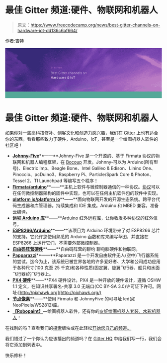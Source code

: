 # 最佳 Gitter 频道:硬件、物联网和机器人

> 原文：<https://www.freecodecamp.org/news/best-gitter-channels-on-hardware-iot-dd136c6af664/>

作者:吉特

![5pVBgzVp1DRonLoMq42p-44PAP7MRIZgehpb](img/7260cf5991169079a94fbeca584fa093.png)

# 最佳 Gitter 频道:硬件、物联网和机器人

如果你对一些高科技修补、创客文化和创造力感兴趣，我们在 [Gitter](http://gitter.im) 上也有适合你的东西。看看那些致力于硬件，Arduino，IoT，甚至是一个绘图机器人软件的社区吧！

*   [**Johnny-Five**](https://gitter.im/rwaldron/johnny-five?utm_source=blog&utm_medium=content&utm_campaign=hardware)**——**Johnny-Five 是一个开源的、基于 Firmata 协议的物联网和机器人编程框架，在 [Bocoup](http://bocoup.com/) 开发。Johnny-可以为 Arduino(所有型号)、Electric Imp、Beagle Bone、Intel Galileo & Edison、Linino One、Pinoccio、pcDuino3、Raspberry Pi、Particle/Spark Core & Photon、Tessel 2、TI Launchpad 等编写五个程序！
*   [**Firmata/arduino**](https://gitter.im/firmata/arduino?utm_source=blog&utm_medium=content&utm_campaign=hardware)**——**主机上软件与微控制器通信的一种协议。[协议](https://github.com/firmata/protocol)可以在任何微控制器架构的固件中实现，也可以在任何主机软件包的软件中实现。
*   [**platform io/platform io**](https://gitter.im/platformio/platformio?utm_source=blog&utm_medium=content&utm_campaign=hardware)**——**面向物联网开发的开源生态系统。跨平台代码生成器和库管理器。持续集成和 IDE 集成。Arduino 和 MBED 兼容。准备云编译。
*   [**远程 Arduino 库**](https://gitter.im/z3t0/Arduino-IRremote?utm_source=blog&utm_medium=content&utm_campaign=hardware)**——**Arduino 红外远程库，让你收发多种协议的红外信号。
*   [**ESP8266/Arduino**](https://gitter.im/esp8266/Arduino?utm_source=blog&utm_medium=content&utm_campaign=hardware)**——**该项目为 Arduino 环境带来了对 ESP8266 芯片的支持。它允许您使用熟悉的 Arduino 函数和库来编写草图，并直接在 ESP8266 上运行它们，不需要外部微控制器。
*   [**自由码阵营硬件**](https://gitter.im/FreeCodeCamp/Hardware?utm_source=blog&utm_medium=content&utm_campaign=hardware)**——**自由码阵营的聊约
    聊电脑硬件和物联网。
*   [**Papparazzi**](https://gitter.im/paparazzi/discuss?utm_source=blog&utm_medium=content&utm_campaign=hardware)**——**Paparazzi 是一个开发自由软件无人(空中)飞行器系统的尝试。迄今为止，该系统已被世界各地的许多爱好者、大学和公司成功应用于各种尺寸(100 克至 25 千克)和各种性质(固定翼、旋翼飞行器、船只和水面飞行器)的飞行器上。
*   [**PX4 硬件**](https://gitter.im/PX4/Hardware?utm_source=blog&utm_medium=content&utm_campaign=hardware)**——**PX4 硬件设计。PX4 是一种开放的硬件设计，遵循 OSHW 1.1 定义，在知识共享署名-共享 3.0 无端口(CC BY-SA 3.0)许可证下许可。网址:[http://pixhawk.org](http://pixhawk.org/)
*   [**节点像素**](https://gitter.im/ajfisher/node-pixel?utm_source=blog&utm_medium=content&utm_campaign=hardware)**——**使用 Firmata 和 JohnnyFive 的可寻址 led(如 NeoPixels/WS2812)库。
*   [**【Robopaint】**](https://gitter.im/evil-mad/robopaint?utm_source=blog&utm_medium=content&utm_campaign=hardware)—绘画机器人软件，还有你的[友好绘画机器人套装，水彩机器人](http://watercolorbot.com/)！

在找别的吗？查看我们的[探索](https://gitter.im/explore/tags/javascript,php,ruby)版块或在此轻松[开始您自己的频道。](https://gitter.im/home#createroom)

我们错过了一个你认为应该播出的频道吗？在 [Gitter HQ](https://gitter.im/gitterHQ/gitter) 中给我们写一行，我们会将它添加到列表中。

快乐修补！